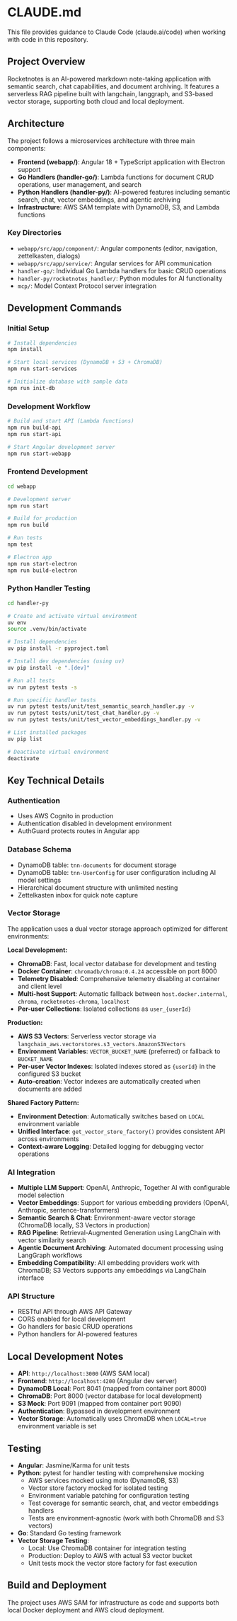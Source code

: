 # CLAUDE.md

This file provides guidance to Claude Code (claude.ai/code) when working with code in this repository.

## Project Overview

Rocketnotes is an AI-powered markdown note-taking application with semantic search, chat capabilities, and document archiving. It features a serverless RAG pipeline built with langchain, langgraph, and S3-based vector storage, supporting both cloud and local deployment.

## Architecture

The project follows a microservices architecture with three main components:

- **Frontend (webapp/)**: Angular 18 + TypeScript application with Electron support
- **Go Handlers (handler-go/)**: Lambda functions for document CRUD operations, user management, and search
- **Python Handlers (handler-py/)**: AI-powered features including semantic search, chat, vector embeddings, and agentic archiving
- **Infrastructure**: AWS SAM template with DynamoDB, S3, and Lambda functions

### Key Directories

- `webapp/src/app/component/`: Angular components (editor, navigation, zettelkasten, dialogs)
- `webapp/src/app/service/`: Angular services for API communication
- `handler-go/`: Individual Go Lambda handlers for basic CRUD operations
- `handler-py/rocketnotes_handler/`: Python modules for AI functionality
- `mcp/`: Model Context Protocol server integration

## Development Commands

### Initial Setup
```bash
# Install dependencies
npm install

# Start local services (DynamoDB + S3 + ChromaDB)
npm run start-services

# Initialize database with sample data
npm run init-db
```

### Development Workflow
```bash
# Build and start API (Lambda functions)
npm run build-api
npm run start-api

# Start Angular development server
npm run start-webapp
```

### Frontend Development
```bash
cd webapp

# Development server
npm run start

# Build for production
npm run build

# Run tests
npm test

# Electron app
npm run start-electron
npm run build-electron
```

### Python Handler Testing
```bash
cd handler-py

# Create and activate virtual environment
uv env
source .venv/bin/activate

# Install dependencies
uv pip install -r pyproject.toml

# Install dev dependencies (using uv)
uv pip install -e ".[dev]"

# Run all tests
uv run pytest tests -s

# Run specific handler tests
uv run pytest tests/unit/test_semantic_search_handler.py -v
uv run pytest tests/unit/test_chat_handler.py -v
uv run pytest tests/unit/test_vector_embeddings_handler.py -v

# List installed packages
uv pip list

# Deactivate virtual environment
deactivate
```

## Key Technical Details

### Authentication
- Uses AWS Cognito in production
- Authentication disabled in development environment
- AuthGuard protects routes in Angular app

### Database Schema
- DynamoDB table: `tnn-documents` for document storage
- DynamoDB table: `tnn-UserConfig` for user configuration including AI model settings
- Hierarchical document structure with unlimited nesting
- Zettelkasten inbox for quick note capture

### Vector Storage
The application uses a dual vector storage approach optimized for different environments:

**Local Development:**
- **ChromaDB**: Fast, local vector database for development and testing
- **Docker Container**: `chromadb/chroma:0.4.24` accessible on port 8000
- **Telemetry Disabled**: Comprehensive telemetry disabling at container and client level
- **Multi-host Support**: Automatic fallback between `host.docker.internal`, `chroma`, `rocketnotes-chroma`, `localhost`
- **Per-user Collections**: Isolated collections as `user_{userId}`

**Production:**
- **AWS S3 Vectors**: Serverless vector storage via `langchain_aws.vectorstores.s3_vectors.AmazonS3Vectors`
- **Environment Variables**: `VECTOR_BUCKET_NAME` (preferred) or fallback to `BUCKET_NAME`
- **Per-user Vector Indexes**: Isolated indexes stored as `{userId}` in the configured S3 bucket
- **Auto-creation**: Vector indexes are automatically created when documents are added

**Shared Factory Pattern:**
- **Environment Detection**: Automatically switches based on `LOCAL` environment variable
- **Unified Interface**: `get_vector_store_factory()` provides consistent API across environments
- **Context-aware Logging**: Detailed logging for debugging vector operations

### AI Integration
- **Multiple LLM Support**: OpenAI, Anthropic, Together AI with configurable model selection
- **Vector Embeddings**: Support for various embedding providers (OpenAI, Anthropic, sentence-transformers)
- **Semantic Search & Chat**: Environment-aware vector storage (ChromaDB locally, S3 Vectors in production)
- **RAG Pipeline**: Retrieval-Augmented Generation using LangChain with vector similarity search
- **Agentic Document Archiving**: Automated document processing using LangGraph workflows
- **Embedding Compatibility**: All embedding providers work with ChromaDB; S3 Vectors supports any embeddings via LangChain interface

### API Structure
- RESTful API through AWS API Gateway
- CORS enabled for local development
- Go handlers for basic CRUD operations
- Python handlers for AI-powered features

## Local Development Notes

- **API**: `http://localhost:3000` (AWS SAM local)
- **Frontend**: `http://localhost:4200` (Angular dev server)
- **DynamoDB Local**: Port 8041 (mapped from container port 8000)
- **ChromaDB**: Port 8000 (vector database for local development)
- **S3 Mock**: Port 9091 (mapped from container port 9090)
- **Authentication**: Bypassed in development environment
- **Vector Storage**: Automatically uses ChromaDB when `LOCAL=true` environment variable is set

## Testing

- **Angular**: Jasmine/Karma for unit tests
- **Python**: pytest for handler testing with comprehensive mocking
  - AWS services mocked using moto (DynamoDB, S3)
  - Vector store factory mocked for isolated testing
  - Environment variable patching for configuration testing
  - Test coverage for semantic search, chat, and vector embeddings handlers
  - Tests are environment-agnostic (work with both ChromaDB and S3 vectors)
- **Go**: Standard Go testing framework
- **Vector Storage Testing**:
  - Local: Use ChromaDB container for integration testing
  - Production: Deploy to AWS with actual S3 vector bucket
  - Unit tests mock the vector store factory for fast execution

## Build and Deployment

The project uses AWS SAM for infrastructure as code and supports both local Docker deployment and AWS cloud deployment.
